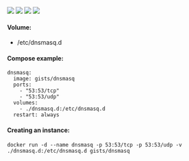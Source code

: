![](https://img.shields.io/badge/Dnsmasq-2.76-brightgreen.svg) ![](https://img.shields.io/badge/Dnsmasq-3.4-brightgreen.svg) ![](https://img.shields.io/docker/stars/gists/dnsmasq.svg) ![](https://img.shields.io/docker/pulls/gists/dnsmasq.svg)

#### Volume:

- /etc/dnsmasq.d

#### Compose example:

    dnsmasq:
      image: gists/dnsmasq
      ports:
        - "53:53/tcp"
        - "53:53/udp"
      volumes:
        - ./dnsmasq.d:/etc/dnsmasq.d
      restart: always

#### Creating an instance:

    docker run -d --name dnsmasq -p 53:53/tcp -p 53:53/udp -v ./dnsmasq.d:/etc/dnsmasq.d gists/dnsmasq
